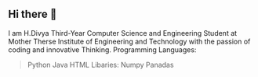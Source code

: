 ## Hi there 👋
I am H.Divya Third-Year Computer Science and Engineering Student at Mother Therse Institute of Engineering and Technology with the passion of coding and innovative Thinking.
Programming Languages:
>Python
>Java
>HTML
Libaries:
>Numpy
>Panadas
<!--
**haridivya/haridivya** is a ✨ _special_ ✨ repository because its `README.md` (this file) appears on your GitHub profile.

Here are some ideas to get you started:

- 🔭 I’m currently working on ...
- 🌱 I’m currently learning ...
- 👯 I’m looking to collaborate on ...
- 🤔 I’m looking for help with ...
- 💬 Ask me about ...
- 📫 How to reach me: ...
- 😄 Pronouns: ...
- ⚡ Fun fact: ...
-->
